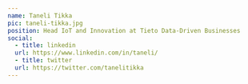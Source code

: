 ```yaml
---
name: Taneli Tikka
pic: taneli-tikka.jpg
position: Head IoT and Innovation at Tieto Data-Driven Businesses
social:
  - title: linkedin
  url: https://www.linkedin.com/in/taneli/
  - title: twitter
  url: https://twitter.com/tanelitikka
---
```

